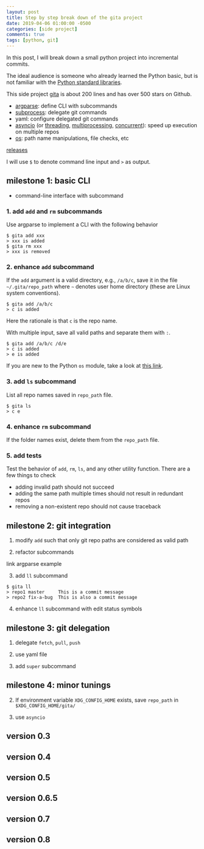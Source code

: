 ```yaml
---
layout: post
title: Step by step break down of the gita project
date: 2019-04-06 01:00:00 -0500
categories: [side project]
comments: true
tags: [python, git]
---
```


In this post, I will break down a small python project into incremental commits.

The ideal audience is someone who already learned the Python basic, but is not
familiar with the [Python standard libraries](https://docs.python.org/3/library/).

This side project [gita](https://github.com/nosarthur/gita)
is about 200 lines
and has over 500 stars on Github.

- [argparse](https://docs.python.org/3/library/argparse.html): define CLI with subcommands
- [subprocess](https://docs.python.org/3/library/subprocess.html): delegate git commands
- yaml: configure delegated git commands
- [asyncio](https://docs.python.org/3/library/asyncio.html)
  (or [threading](https://docs.python.org/3/library/threading.html),
  [multiprocessing](https://docs.python.org/3/library/multiprocessing.html),
  [concurrent](https://docs.python.org/3/library/concurrent.html)): speed up execution on multiple repos
- [os](https://docs.python.org/3/library/os.html): path name manipulations, file checks, etc

[releases](https://github.com/nosarthur/gita/releases)

I will use `$` to denote command line input and `>` as output.

## milestone 1: basic CLI

- command-line interface with subcommand

### 1. add `add` and `rm` subcommands

Use argparse to implement a CLI with the following behavior

```
$ gita add xxx
> xxx is added
$ gita rm xxx
> xxx is removed
```

### 2. enhance `add` subcommand

If the `add` argument is a valid directory, e.g., `/a/b/c`,
save it in the file `~/.gita/repo_path` where `~` denotes user home directory
(these are Linux system conventions).

```
$ gita add /a/b/c
> c is added
```

Here the rationale is that `c` is the repo name.

With multiple input, save all valid paths and separate them with `:`.

```
$ gita add /a/b/c /d/e
> c is added
> e is added
```

If you are new to the Python `os` module, take a look at [this link](https://automatetheboringstuff.com/chapter8/).

### 3. add `ls` subcommand

List all repo names saved in `repo_path` file.

```
$ gita ls
> c e
```

### 4. enhance `rm` subcommand

If the folder names exist, delete them from the `repo_path` file.

### 5. add tests

Test the behavior of `add`, `rm`, `ls`, and any other utility function.
There are a few things to check

- adding invalid path should not succeed
- adding the same path multiple times should not result in redundant repos
- removing a non-existent repo should not cause traceback

## milestone 2: git integration

1. modify `add` such that only git repo paths are considered as valid path

2. refactor subcommands

link argparse example

3. add `ll` subcommand

```
$ gita ll
> repo1 master     This is a commit message
> repo2 fix-a-bug  This is also a commit message
```

4. enhance `ll` subcommand with edit status symbols

## milestone 3: git delegation

1. delegate `fetch`, `pull`, `push`

2. use yaml file

3. add `super` subcommand


## milestone 4: minor tunings

2. If environment variable `XDG_CONFIG_HOME` exists, save `repo_path` in `$XDG_CONFIG_HOME/gita/`

4. use `asyncio`

## version 0.3

## version 0.4

## version 0.5

## version 0.6.5

## version 0.7

## version 0.8
